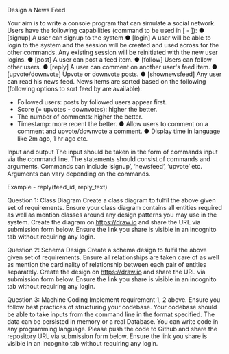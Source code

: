 
Design a News Feed

Your aim is to write a console program that can simulate a social network.
Users have the following capabilities (command to be used in [ - ]):
● [signup] A user can signup to the system
● [login] A user will be able to login to the system and the session will be created and used
across for the other commands. Any existing session will be reinitiated with the new user
logins.
● [post] A user can post a feed item.
● [follow] Users can follow other users.
● [reply] A user can comment on another user's feed item.
● [upvote/downvote] Upvote or downvote posts.
● [shownewsfeed] Any user can read his news feed. News items are sorted based on the
following (following options to sort feed by are available):
- Followed users: posts by followed users appear first.
- Score (= upvotes - downvotes): higher the better.
- The number of comments: higher the better.
- Timestamp: more recent the better.
● Allow users to comment on a comment and upvote/downvote a comment.
● Display time in language like 2m ago, 1 hr ago etc.


Input and output
The input should be taken in the form of commands input via the command line. The
statements should consist of commands and arguments. Commands can include ‘signup’,
‘newsfeed’, ‘upvote’ etc. Arguments can vary depending on the commands.

Example - reply(feed_id, reply_text)

Question 1: Class Diagram
Create a class diagram to fulfil the above given set of requirements. Ensure your class
diagram contains all entities required as well as mention classes around any design patterns
you may use in the system. Create the diagram on https://draw.io and share the URL via
submission form below. Ensure the link you share is visible in an incognito tab without
requiring any login.

Question 2: Schema Design
Create a schema design to fulfil the above given set of requirements. Ensure all
relationships are taken care of as well as mention the cardinality of relationship between
each pair of entities separately. Create the design on https://draw.io and share the URL via
submission form below. Ensure the link you share is visible in an incognito tab without
requiring any login.

Question 3: Machine Coding
Implement requirement 1, 2 above. Ensure you follow best practices of structuring your
codebase. Your codebase should be able to take inputs from the command line in the format
specified. The data can be persisted in memory or a real Database. You can write code in
any programming language. Please push the code to Github and share the repository URL
via submission form below. Ensure the link you share is visible in an incognito tab without
requiring any login.